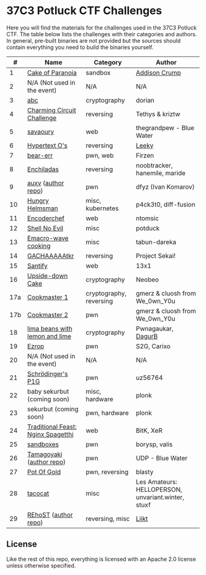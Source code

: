 # 37C3 Potluck CTF Challenges

Here you will find the materials for the challenges used in the 37C3 Potluck CTF. The table below lists the challenges with their categories and authors. In general, pre-built binaries are not provided but the sources should contain everything you need to build the binaries yourself.

| **#** | **Name**                                                                                                                    | **Category**            | **Author**                                         |
|-------|-----------------------------------------------------------------------------------------------------------------------------|-------------------------|----------------------------------------------------|
| 1     | [Cake of Paranoia](challenge-01/)                                                                                           | sandbox                 | [Addison Crump](https://addisoncrump.info)        |
| 2     | N/A (Not used in the event)                                                                                                 | N/A                     | N/A                                                |
| 3     | [abc](challenge-03/)                                                                                                        | cryptography            | dorian                                             |
| 4     | [Charming Circuit Challenge](challenge-04/)                                                                                 | reversing               | Tethys & kriztw                                    |
| 5     | [savaoury](challenge-05/)                                                                                                   | web                     | thegrandpew - Blue Water                           |
| 6     | [Hypertext O's](challenge-06/)                                                                                              | reversing               | [Leeky](https://bytecode.re/)                      |
| 7     | [bear-err](challenge-07/)                                                                                                   | pwn, web                | Firzen                                             |
| 8     | [Enchiladas](challenge-08/)                                                                                                 | reversing               | noobtracker, hanemile, maride                      |
| 9     | [auxv](challenge-09/) ([author repo](https://github.com/dfyz/ctf-writeups/tree/master/potluck-2023/auxv))                   | pwn                     | dfyz (Ivan Komarov)                                |
| 10    | [Hungry Helmsman](challenge-10/)                                                                                            | misc, kubernetes        | p4ck3t0, diff-fusion                               |
| 11    | [Encoderchef](challenge-11/)                                                                                                | web                     | ntomsic                                            |
| 12    | [Shell No Evil](challenge-12/)                                                                                              | misc                    | potduck                                            |
| 13    | [Emacro-wave cooking](challenge-13/)                                                                                        | misc                    | tabun-dareka                                       |
| 14    | [GACHAAAAAtkr](challenge-14/)                                                                                               | reversing               | Project Sekai!                                     |
| 15    | [Santify](challenge-15/)                                                                                                    | web                     | 13x1                                               |
| 16    | [Upside-down Cake](challenge-16/)                                                                                           | cryptography            | Neobeo                                             |
| 17a   | [Cookmaster 1](challenge-17/)                                                                                               | cryptography, reversing | gmerz & cluosh from We_0wn_Y0u                     |
| 17b   | [Cookmaster 2](challenge-17/)                                                                                               | pwn                     | gmerz & cluosh from We_0wn_Y0u                     |
| 18    | [lima beans with lemon and lime](challenge-18/)                                                                             | cryptography            | Pwnagaukar, [DagurB](https://dagurb.com)           |
| 19    | [Ezrop](challenge-19/)                                                                                                      | pwn                     | S2G, Carixo                                        |
| 20    | N/A (Not used in the event)                                                                                                 | N/A                     | N/A                                                |
| 21    | [Schrödinger's P1G](challenge-21/)                                                                                          | pwn                     | uz56764                                            |
| 22    | baby sekurbut (coming soon)                                                                                                 | misc, hardware          | plonk                                              |
| 23    | sekurbut (coming soon)                                                                                                      | pwn, hardware           | plonk                                              |
| 24    | [Traditional Feast: Nginx Spagetthi](challenge-24/)                                                                         | web                     | BitK, XeR                                          |
| 25    | [sandboxes](challenge-25/)                                                                                                  | pwn                     | borysp, valis                                      |
| 26    | [Tamagoyaki](challenge-26/) ([author repo](https://github.com/UDPctf/CTF-challenges/tree/main/Potluck-CTF-2023/Tamagoyaki)) | pwn                     | UDP - Blue Water                                   |
| 27    | [Pot Of Gold](challenge-27/)                                                                                                | pwn, reversing          | blasty                                             |
| 28    | [tacocat](challenge-28/)                                                                                                    | misc                    | Les Amateurs: HELLOPERSON, unvariant.winter, stuxf |
| 29    | [REhoST](challenge-29/) ([author repo](https://github.com/Liikt/REhoST))                                                    | reversing, misc         | [Liikt](https://blog.liikt.xyz)                    |

## License

Like the rest of this repo, everything is licensed with an Apache 2.0 license unless otherwise specified.
